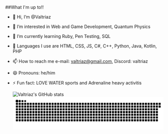 ##What I'm up to!!

- 👋 Hi, I’m @Valtriaz
- 👀 I’m interested in Web and Game Development, Quantum Physics
- 🌱 I’m currently learning Ruby, Pen Testing, SQL
- 💞️ Languages I use are HTML, CSS, JS, C#, C++, Python, Java, Kotlin, PHP
- 📫 How to reach me e-mail: valtriaz@gmail.com, Discord: valtriaz
- 😄 Pronouns: he/him
- ⚡ Fun fact: LOVE WATER sports and Adrenaline heavy activitis

  ![Valtriaz's GitHub stats](https://github-readme-stats.vercel.app/api?username=Valtriaz&theme=ocean_dark_icons=true)
  ![Snake animation](https://github.com/Valtriaz/Valtriaz/blob/manual-run-output/docker/github-contribution-grid-snake-dark.svg)
